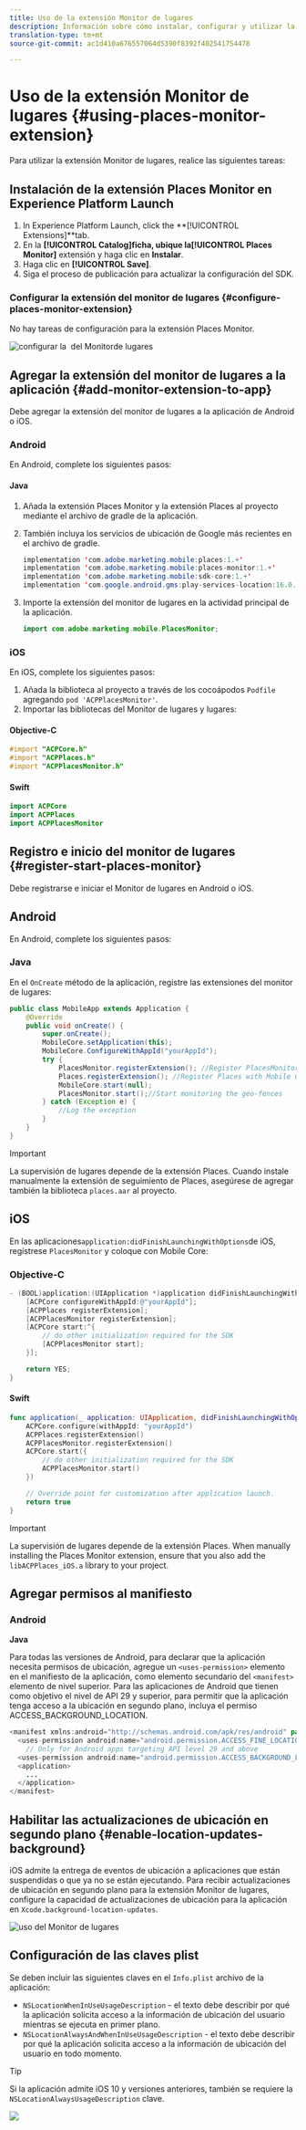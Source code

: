 ```yaml
---
title: Uso de la extensión Monitor de lugares
description: Información sobre cómo instalar, configurar y utilizar la extensión Monitor de lugares.
translation-type: tm+mt
source-git-commit: ac1d410a676557064d5390f8392f402541754478

---
```



# Uso de la extensión Monitor de lugares {#using-places-monitor-extension}

Para utilizar la extensión Monitor de lugares, realice las siguientes tareas:

## Instalación de la extensión Places Monitor en Experience Platform Launch

1. In Experience Platform Launch, click the **[!UICONTROL Extensions]**tab.
1. En la **[!UICONTROL Catalog]**ficha, ubique la**[!UICONTROL Places Monitor]** extensión y haga clic en **Instalar**.
1. Haga clic en **[!UICONTROL Save]**.
1. Siga el proceso de publicación para actualizar la configuración del SDK.

### Configurar la extensión del monitor de lugares {#configure-places-monitor-extension}

No hay tareas de configuración para la extensión Places Monitor.

![configurar la ‌ del Monitor](/help/assets/configure_places_monitor.png)de lugares

## Agregar la extensión del monitor de lugares a la aplicación {#add-monitor-extension-to-app}

Debe agregar la extensión del monitor de lugares a la aplicación de Android o iOS.

### Android

En Android, complete los siguientes pasos:

#### Java

1. Añada la extensión Places Monitor y la extensión Places al proyecto mediante el archivo de gradle de la aplicación.

1. También incluya los servicios de ubicación de Google más recientes en el archivo de gradle.

   ```java
   implementation 'com.adobe.marketing.mobile:places:1.+'
   implementation 'com.adobe.marketing.mobile:places-monitor:1.+'
   implementation 'com.adobe.marketing.mobile:sdk-core:1.+'
   implementation 'com.google.android.gms:play-services-location:16.0.0'
   ```

1. Importe la extensión del monitor de lugares en la actividad principal de la aplicación.

   ```java
   import com.adobe.marketing.mobile.PlacesMonitor;
   ```

### iOS

En iOS, complete los siguientes pasos:

1. Añada la biblioteca al proyecto a través de los cocoápodos `Podfile` agregando `pod 'ACPPlacesMonitor'`.
1. Importar las bibliotecas del Monitor de lugares y lugares:

#### Objective-C

```objectivec
#import "ACPCore.h"
#import "ACPPlaces.h"
#import "ACPPlacesMonitor.h"
```

#### Swift

```swift
import ACPCore
import ACPPlaces
import ACPPlacesMonitor
```


## Registro e inicio del monitor de lugares {#register-start-places-monitor}

Debe registrarse e iniciar el Monitor de lugares en Android o iOS.

## Android

En Android, complete los siguientes pasos:

### Java

En el `OnCreate` método de la aplicación, registre las extensiones del monitor de lugares:

```java
public class MobileApp extends Application {
    @Override
    public void onCreate() {
        super.onCreate();
        MobileCore.setApplication(this);
        MobileCore.ConfigureWithAppId("yourAppId");
        try {
            PlacesMonitor.registerExtension(); //Register PlacesMonitor with Mobile Core
            Places.registerExtension(); //Register Places with Mobile Core
            MobileCore.start(null);
            PlacesMonitor.start();//Start monitoring the geo-fences
        } catch (Exception e) {
            //Log the exception
        }
    }
}
```

>[!IMPORTANT]
>
>La supervisión de lugares depende de la extensión Places. Cuando instale manualmente la extensión de seguimiento de Places, asegúrese de agregar también la biblioteca `places.aar` al proyecto.

## iOS

En las aplicaciones`application:didFinishLaunchingWithOptions`de iOS, regístrese `PlacesMonitor` y coloque con Mobile Core:

### Objective-C

```objectivec
- (BOOL)application:(UIApplication *)application didFinishLaunchingWithOptions:(NSDictionary*)launchOptions {
    [ACPCore configureWithAppId:@"yourAppId"];
    [ACPPlaces registerExtension];
    [ACPPlacesMonitor registerExtension];
    [ACPCore start:^{            
        // do other initialization required for the SDK
        [ACPPlacesMonitor start];
    }];

    return YES;
}
```

#### Swift

```swift
func application(_ application: UIApplication, didFinishLaunchingWithOptions launchOptions: [UIApplication.LaunchOptionsKey: Any]?) -> Bool {
    ACPCore.configure(withAppId: "yourAppId")
    ACPPlaces.registerExtension()       
    ACPPlacesMonitor.registerExtension()
    ACPCore.start({
        // do other initialization required for the SDK
        ACPPlacesMonitor.start()
    })

    // Override point for customization after application launch.        
    return true
}
```

>[!IMPORTANT]
>
>La supervisión de lugares depende de la extensión Places. When manually installing the Places Monitor extension, ensure that you also add the `libACPPlaces_iOS.a` library to your project.


## Agregar permisos al manifiesto

### Android

**Java**

Para todas las versiones de Android, para declarar que la aplicación necesita permisos de ubicación, agregue un `<uses-permission>` elemento en el manifiesto de la aplicación, como elemento secundario del `<manifest>` elemento de nivel superior. Para las aplicaciones de Android que tienen como objetivo el nivel de API 29 y superior, para permitir que la aplicación tenga acceso a la ubicación en segundo plano, incluya el permiso ACCESS_BACKGROUND_LOCATION.

```java
<manifest xmlns:android="http://schemas.android.com/apk/res/android" package="com.adobe.placesapp">
  <uses-permission android:name="android.permission.ACCESS_FINE_LOCATION" />
    // Only for Android apps targeting API level 29 and above
  <uses-permission android:name="android.permission.ACCESS_BACKGROUND_LOCATION" />
  <application>        
    ...    
  </application>
</manifest>
```


## Habilitar las actualizaciones de ubicación en segundo plano {#enable-location-updates-background}

iOS admite la entrega de eventos de ubicación a aplicaciones que están suspendidas o que ya no se están ejecutando. Para recibir actualizaciones de ubicación en segundo plano para la extensión Monitor de lugares, configure la capacidad de actualizaciones de ubicación para la aplicación en `Xcode.background-location-updates`.

![uso del Monitor de lugares](/help/assets/using-the-places-monitor_1.png)

## Configuración de las claves plist

Se deben incluir las siguientes claves en el `Info.plist` archivo de la aplicación:

* `NSLocationWhenInUseUsageDescription` - el texto debe describir por qué la aplicación solicita acceso a la información de ubicación del usuario mientras se ejecuta en primer plano.
* `NSLocationAlwaysAndWhenInUseUsageDescription` - el texto debe describir por qué la aplicación solicita acceso a la información de ubicación del usuario en todo momento.

>[!TIP]
>
>Si la aplicación admite iOS 10 y versiones anteriores, también se requiere la `NSLocationAlwaysUsageDescription` clave.

![](/help/assets/using-the-places-monitor_2.png)
